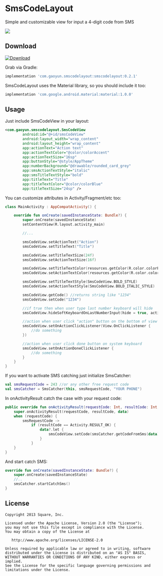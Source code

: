 # SmsCodeLayout
Simple and customizable view for input a 4-digit code from SMS

<img src="https://github.com/gaoyundexinmen/SmsCodeLayout/raw/master/screenshot.png">

Download
--------
[ ![Download](https://api.bintray.com/packages/gaoyundexinmen/SmsCodeLayout/SmsCodeLayout/images/download.svg?version=0.2.2) ](https://bintray.com/gaoyundexinmen/SmsCodeLayout/SmsCodeLayout/0.2.2/link)

Grab via Gradle:
```groovy
implementation 'com.gaoyun.smscodelayout:smscodelayout:0.2.1'
```

SmsCodeLayout uses the Material library, so you should include it too:
```groovy
implementation 'com.google.android.material:material:1.0.0'
```

Usage
--------
Just include SmsCodeView in your layout:
```xml
<com.gaoyun.smscodelayout.SmsCodeView
        android:id="@+id/smsCodeView"
        android:layout_width="wrap_content"
        android:layout_height="wrap_content"
        app:actionText="Action text"
        app:actionTextColor="@color/colorAccent"
        app:actionTextSize="16sp"
        app:buttonStyle="@style/AppTheme"
        app:numberBackground="@drawable/rounded_card_grey"
        app:smsActionTextStyle="italic"
        app:smsTitleTextStyle="bold"
        app:titleText="Title"
        app:titleTextColor="@color/colorBlue"
        app:titleTextSize="24sp" />
```
You can customize attributes in Activity/Fragment/etc too:
```kotlin
class MainActivity : AppCompatActivity() {

    override fun onCreate(savedInstanceState: Bundle?) {
        super.onCreate(savedInstanceState)
        setContentView(R.layout.activity_main)

        //...

        smsCodeView.setActionText("Action")
        smsCodeView.setTitleText("Title")

        smsCodeView.setTitleTextSize(24f)
        smsCodeView.setActionTextSize(16f)

        smsCodeView.setTitleTextColor(resources.getColor(R.color.colorPrimary))
        smsCodeView.setActionTextColor(resources.getColor(R.color.colorAccent))

        smsCodeView.setTitleTextStyle(SmsCodeView.BOLD_STYLE)
        smsCodeView.setActionTextStyle(SmsCodeView.BOLD_ITALIC_STYLE)

        smsCodeView.getCode() //returns string like "1234"
        smsCodeView.setCode("1234")

        //if true then when user type last number keyboard will hide
        smsCodeView.hideSoftKeyboardOnLastNumberInput(hide = true, activity = this)

        //action when user click "action" button on the bottom of view
        smsCodeView.setOnActionClickListener(View.OnClickListener {
            //do something
        })

        //action when user click done button on system keyboard
        smsCodeView.setOnActionDoneClickListener {
            //do something
        }
    }
}
```
If you want to activate SMS catching just initialize SmsCatcher:
```kotlin
val smsRequestCode = 243 //or any other free request code
val smsCatcher = SmsCatcher(this, smsRequestCode, "YOUR PHONE")
```

In onActivityResult catch the case with your request code:

```kotlin
public override fun onActivityResult(requestCode: Int, resultCode: Int, data: Intent?) {
    super.onActivityResult(requestCode, resultCode, data)
    when (requestCode) {
        smsRequestCode ->
            if (resultCode == Activity.RESULT_OK) {
                data?.let {
                    smsCodeView.setCode(smsCatcher.getCodeFromSms(data))
                }
            }
    }
}
```

And start catch SMS:

```kotlin
override fun onCreate(savedInstanceState: Bundle?) {
    super.onCreate(savedInstanceState)
    //..
    smsCatcher.startCatchSms()
}
```

License
--------

    Copyright 2013 Square, Inc.

    Licensed under the Apache License, Version 2.0 (the "License");
    you may not use this file except in compliance with the License.
    You may obtain a copy of the License at

       http://www.apache.org/licenses/LICENSE-2.0

    Unless required by applicable law or agreed to in writing, software
    distributed under the License is distributed on an "AS IS" BASIS,
    WITHOUT WARRANTIES OR CONDITIONS OF ANY KIND, either express or implied.
    See the License for the specific language governing permissions and
    limitations under the License.
